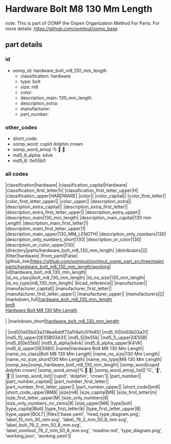 # Hardware Bolt M8 130 Mm Length  

note: This is part of OOMP the Oopen Organization Method For Parts. For more details: https://github.com/oomlout/oomp_base

##  part details





### id
* oomp_id: hardware_bolt_m8_130_mm_length
  * classification: hardware
  * type: bolt
  * size: m8
  * color: 
  * description_main: 130_mm_length
  * description_extra: 
  * manufacturer: 
  * part_number: 

### other_codes
* short_code: 
* oomp_word: cupid dolphin crown
* oomp_word_emoji :cupid: :dolphin: :crown:
* md5_6_alpha: k4vk
* md5_6: 0e55b0

### all codes 
|classification|hardware|
|classification_capital|Hardware|
|classification_first_letter|h|
|classification_first_letter_upper|H|
|classification_upper|HARDWARE|
|color||
|color_capital||
|color_first_letter||
|color_first_letter_upper||
|color_upper||
|description_extra||
|description_extra_capital||
|description_extra_first_letter||
|description_extra_first_letter_upper||
|description_extra_upper||
|description_main|130_mm_length|
|description_main_capital|130 mm Length|
|description_main_first_letter|1|
|description_main_first_letter_upper|1|
|description_main_upper|130_MM_LENGTH|
|description_only_numbers|130|
|description_only_numbers_short|130|
|description_or_color|130|
|description_or_color_upper|130|
|directory|parts/hardware_bolt_m8_130_mm_length|
|distributors|[]|
|filter|hardware|
|from_yaml|False|
|github_link|https://github.com/oomlout/oomlout_oomp_part_src/tree/main/parts/hardware_bolt_m8_130_mm_length/working|
|id|hardware_bolt_m8_130_mm_length|
|id_no_class|bolt_m8_130_mm_length|
|id_no_size|130_mm_length|
|id_no_type|m8_130_mm_length|
|kicad_reference||
|manufacturer||
|manufacturer_capital||
|manufacturer_first_letter||
|manufacturer_first_letter_upper||
|manufacturer_upper||
|manufacturers|[]|
|markdown_full|[hardware_bolt_m8_130_mm_length](https://github.com/oomlout/oomlout_oomp_part_src/tree/main/parts/hardware_bolt_m8_130_mm_length/working)<br>[bm8](https://github.com/oomlout/oomlout_oomp_part_src/tree/main/parts/hardware_bolt_m8_130_mm_length/working)<br>[Hardware Bolt M8 130 Mm Length](https://github.com/oomlout/oomlout_oomp_part_src/tree/main/parts/hardware_bolt_m8_130_mm_length/working)<br><br>|
|markdown_short|[hardware_bolt_m8_130_mm_length](https://github.com/oomlout/oomlout_oomp_part_src/tree/main/parts/hardware_bolt_m8_130_mm_length/working)<br><br>|
|md5|0e55b03a318ee6ddf73a114a1c01fe85|
|md5_10|0e55b03a31|
|md5_10_upper|0E55B03A31|
|md5_5|0e55b|
|md5_5_upper|0E55B|
|md5_6|0e55b0|
|md5_6_alpha|k4vk|
|md5_6_alpha_upper|K4VK|
|md5_6_upper|0E55B0|
|name|Hardware Bolt M8 130 Mm Length|
|name_no_class|Bolt M8 130 Mm Length|
|name_no_size|130 Mm Length|
|name_no_size_short|130 Mm Length|
|name_no_type|M8 130 Mm Length|
|oomp_key|oomp_hardware_bolt_m8_130_mm_length|
|oomp_word|cupid dolphin crown|
|oomp_word_emoji|:cupid: :dolphin: :crown:|
|oomp_word_emoji_list|[':cupid:', ':dolphin:', ':crown:']|
|oomp_word_list|['cupid', 'dolphin', 'crown']|
|part_number||
|part_number_capital||
|part_number_first_letter||
|part_number_first_letter_upper||
|part_number_upper||
|short_code|bm8|
|short_code_upper|BM8|
|size|m8|
|size_capital|M8|
|size_first_letter|m|
|size_first_letter_upper|M|
|size_only_numbers|8|
|size_only_numbers_no_zeros|8|
|size_upper|M8|
|type|bolt|
|type_capital|Bolt|
|type_first_letter|b|
|type_first_letter_upper|B|
|type_upper|BOLT|
|files|['base.yaml', 'head_type_diagram.png', 'label_15_mm_30_mm.svg', 'label_76_2_mm_50_8_mm.svg', 'label_bolt_76_2_mm_50_8_mm.svg', 'label_oomlout_76_2_mm_50_8_mm.svg', 'readme.md', 'type_diagram.png', 'working.json', 'working.yaml']|
